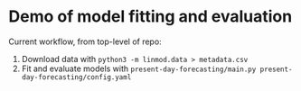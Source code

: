 # Demo of model fitting and evaluation

Current workflow, from top-level of repo:

1. Download data with `python3 -m linmod.data > metadata.csv`
2. Fit and evaluate models with `present-day-forecasting/main.py present-day-forecasting/config.yaml`

